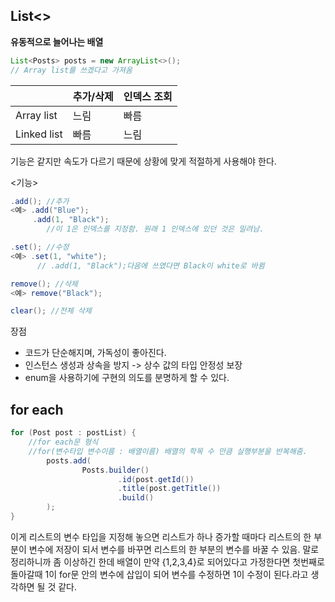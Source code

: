 ## List<>

**유동적으로 늘어나는 배열**

```java
List<Posts> posts = new ArrayList<>();
// Array list를 쓰겠다고 가져옴
```

|             | 추가/삭제 | 인덱스 조회 |
| ----------- | --------- | ----------- |
| Array list  | 느림      | 빠름        |
| Linked list | 빠름      | 느림        |

기능은 같지만 속도가 다르기 때문에 상황에 맞게 적절하게 사용해야 한다.



<기능>

``` java
.add(); //추가
<예> .add("Blue");
     .add(1, "Black");
        //이 1은 인덱스를 지정함. 원래 1 인덱스에 있던 것은 밀려남.

.set(); //수정
<예> .set(1, "white");
      // .add(1, "Black");다음에 쓰였다면 Black이 white로 바뀜

remove(); //삭제
<예> remove("Black");

clear(); //전체 삭제
```



장점

- 코드가 단순해지며, 가독성이 좋아진다.
- 인스턴스 생성과 상속을 방지 -> 상수 값의 타입 안정성 보장
- enum을 사용하기에 구현의 의도를 분명하게 할 수 있다.



## for each

```java
for (Post post : postList) {
    //for each문 형식
    //for(변수타입 변수이름 : 배열이름) 배열의 학목 수 만큼 실행부분을 반복해줌.
        posts.add(
                Posts.builder()
                        .id(post.getId())
                        .title(post.getTitle())
                        .build()
        );
}
```

이게 리스트의 변수 타입을 지정해 놓으면 리스트가 하나 증가할 때마다 리스트의 한 부분이 변수에 저장이 되서 변수를 바꾸면 리스트의 한 부분의 변수를 바꿀 수 있음. 말로 정리하니까 좀 이상하긴 한데 배열이 만약 {1,2,3,4}로 되어있다고 가정한다면 첫번째로 돌아갈때 1이 for문 안의 변수에 삽입이 되어 변수를 수정하면 1이 수정이 된다.라고 생각하면 될 것 같다.